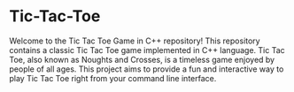 # Tic-Tac-Toe
Welcome to the Tic Tac Toe Game in C++ repository! This repository contains a classic Tic Tac Toe game implemented in C++ language. Tic Tac Toe, also known as Noughts and Crosses, is a timeless game enjoyed by people of all ages. This project aims to provide a fun and interactive way to play Tic Tac Toe right from your command line interface.
